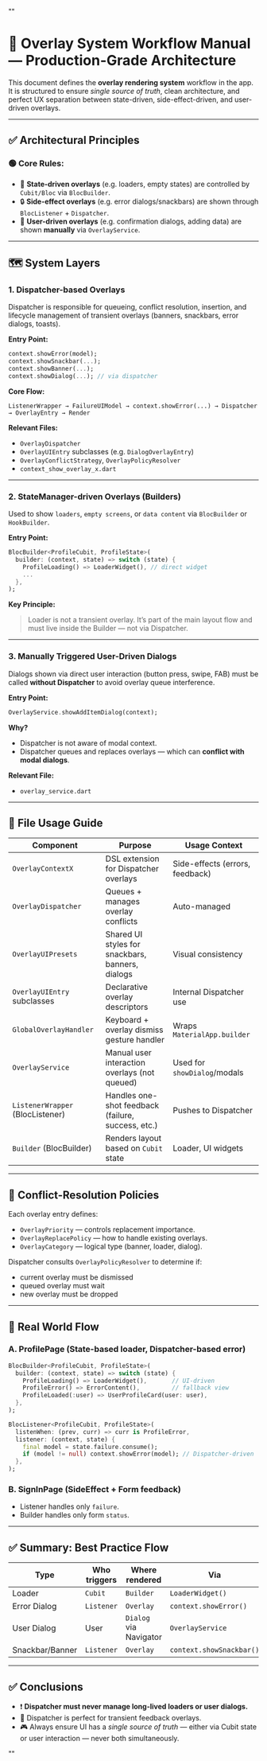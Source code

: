 ""

# 🧠 Overlay System Workflow Manual — Production-Grade Architecture

This document defines the **overlay rendering system** workflow in the app. It is structured to ensure *single source of truth*, clean architecture, and perfect UX separation between state-driven, side-effect-driven, and user-driven overlays.

---

## ✅ Architectural Principles

### 🟢 Core Rules:

* 🔄 **State-driven overlays** (e.g. loaders, empty states) are controlled by `Cubit/Bloc` via `BlocBuilder`.
* 🔒 **Side-effect overlays** (e.g. error dialogs/snackbars) are shown through `BlocListener` + `Dispatcher`.
* 💬 **User-driven overlays** (e.g. confirmation dialogs, adding data) are shown **manually** via `OverlayService`.

---

## 🗺️ System Layers

### 1. **Dispatcher-based Overlays**

Dispatcher is responsible for queueing, conflict resolution, insertion, and lifecycle management of transient overlays (banners, snackbars, error dialogs, toasts).

**Entry Point:**

```dart
context.showError(model);
context.showSnackbar(...);
context.showBanner(...);
context.showDialog(...); // via dispatcher
```

**Core Flow:**

```
ListenerWrapper → FailureUIModel → context.showError(...) → Dispatcher → OverlayEntry → Render
```

**Relevant Files:**

* `OverlayDispatcher`
* `OverlayUIEntry` subclasses (e.g. `DialogOverlayEntry`)
* `OverlayConflictStrategy`, `OverlayPolicyResolver`
* `context_show_overlay_x.dart`

---

### 2. **StateManager-driven Overlays (Builders)**

Used to show `loaders`, `empty screens`, or `data content` via `BlocBuilder` or `HookBuilder`.

**Entry Point:**

```dart
BlocBuilder<ProfileCubit, ProfileState>(
  builder: (context, state) => switch (state) {
    ProfileLoading() => LoaderWidget(), // direct widget
    ...
  },
);
```

**Key Principle:**

> Loader is not a transient overlay. It’s part of the main layout flow and must live inside the Builder — not via Dispatcher.

---

### 3. **Manually Triggered User-Driven Dialogs**

Dialogs shown via direct user interaction (button press, swipe, FAB) must be called **without Dispatcher** to avoid overlay queue interference.

**Entry Point:**

```dart
OverlayService.showAddItemDialog(context);
```

**Why?**

* Dispatcher is not aware of modal context.
* Dispatcher queues and replaces overlays — which can **conflict with modal dialogs**.

**Relevant File:**

* `overlay_service.dart`

---

## 🧩 File Usage Guide

| Component                        | Purpose                                            | Usage Context                   |
| -------------------------------- | -------------------------------------------------- | ------------------------------- |
| `OverlayContextX`                | DSL extension for Dispatcher overlays              | Side-effects (errors, feedback) |
| `OverlayDispatcher`              | Queues + manages overlay conflicts                 | Auto-managed                    |
| `OverlayUIPresets`               | Shared UI styles for snackbars, banners, dialogs   | Visual consistency              |
| `OverlayUIEntry` subclasses      | Declarative overlay descriptors                    | Internal Dispatcher use         |
| `GlobalOverlayHandler`           | Keyboard + overlay dismiss gesture handler         | Wraps `MaterialApp.builder`     |
| `OverlayService`                 | Manual user interaction overlays (not queued)      | Used for `showDialog`/modals    |
| `ListenerWrapper` (BlocListener) | Handles one-shot feedback (failure, success, etc.) | Pushes to Dispatcher            |
| `Builder` (BlocBuilder)          | Renders layout based on `Cubit` state              | Loader, UI widgets              |

---

## 🧪 Conflict-Resolution Policies

Each overlay entry defines:

* `OverlayPriority` — controls replacement importance.
* `OverlayReplacePolicy` — how to handle existing overlays.
* `OverlayCategory` — logical type (banner, loader, dialog).

Dispatcher consults `OverlayPolicyResolver` to determine if:

* current overlay must be dismissed
* queued overlay must wait
* new overlay must be dropped

---

## 🧠 Real World Flow

### A. ProfilePage (State-based loader, Dispatcher-based error)

```dart
BlocBuilder<ProfileCubit, ProfileState>(
  builder: (context, state) => switch (state) {
    ProfileLoading() => LoaderWidget(),       // UI-driven
    ProfileError() => ErrorContent(),         // fallback view
    ProfileLoaded(:user) => UserProfileCard(user: user),
  },
);
```

```dart
BlocListener<ProfileCubit, ProfileState>(
  listenWhen: (prev, curr) => curr is ProfileError,
  listener: (context, state) {
    final model = state.failure.consume();
    if (model != null) context.showError(model); // Dispatcher-driven
  },
);
```

### B. SignInPage (SideEffect + Form feedback)

* Listener handles only `failure`.
* Builder handles only form `status`.

---

## ✅ Summary: Best Practice Flow

| Type            | Who triggers | Where rendered         | Via                      | Dispatcher? |
| --------------- | ------------ | ---------------------- | ------------------------ | ----------- |
| Loader          | `Cubit`      | `Builder`              | `LoaderWidget()`         | ❌ No        |
| Error Dialog    | `Listener`   | `Overlay`              | `context.showError()`    | ✅ Yes       |
| User Dialog     | User         | `Dialog` via Navigator | `OverlayService`         | ❌ No        |
| Snackbar/Banner | `Listener`   | `Overlay`              | `context.showSnackbar()` | ✅ Yes       |

---

## ✅ Conclusions

* ❗ **Dispatcher must never manage long-lived loaders or user dialogs.**
* 🧱 Dispatcher is perfect for transient feedback overlays.
* 🎮 Always ensure UI has a *single source of truth* — either via Cubit state or user interaction — never both simultaneously.

""
